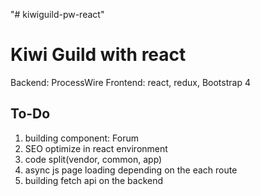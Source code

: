 "# kiwiguild-pw-react"

# Kiwi Guild with react

Backend: ProcessWire
Frontend: react, redux, Bootstrap 4

## To-Do
1. building component: Forum
2. SEO optimize in react environment
3. code split(vendor, common, app)
4. async js page loading depending on the each route
5. building fetch api on the backend
